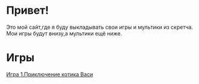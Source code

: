 # Привет!

Это мой сайт,где я буду выкладывать свои игры и мультики из скретча.
Мои игры будут внизу,а мультики ещё ниже.





# Игры
[Игра 1.Приключение котика Васи](https://scratchgames.servegame.com/cat_Vasua.html)
